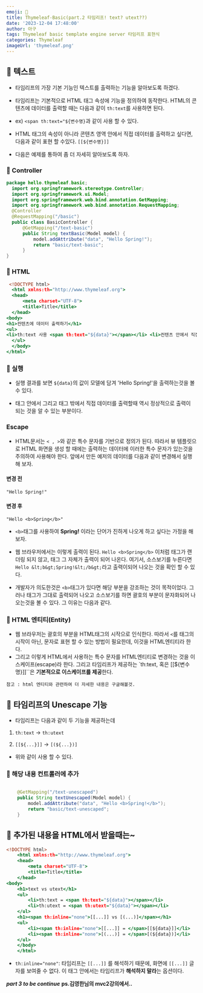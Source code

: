 ```yaml
---
emoji: 🪼
title: Thymeleaf-Basic(part.2 타임리프! text? utext??)
date: '2023-12-04 17:48:00'
author: 아구
tags: Thymeleaf basic template engine server 타임리프 표현식
categories: Thymeleaf
imageUrl: 'thymeleaf.png'
---
```


## 🎈 텍스트

- 타임리프의 가장 기본 기능인 텍스트를 출력하는 기능을 알아보도록 하겠다.

- 타임리프는 기본적으로 HTML 태그 속성에 기능을 정의하여 동작한다. HTML의 콘텐츠에 데이터를 출력할 때는 다음과 같이 `th:text`를 사용하면 된다.
- ex)  `<span th:text="${변수명}`과 같이 사용 할 수 있다.

- HTML 태그의 속성이 아니라 콘텐츠 영역 안에서 직접 데이터를 출력하고 싶다면, 다음과 같이 표현 할 수있다. `[[${변수명}]]`

- 다음은 예제를 통하여 좀 더 자세히 알아보도록 하자.

### 🐠 Controller
``` BasicController.java
package hello.thymeleaf.basic;
  import org.springframework.stereotype.Controller;
  import org.springframework.ui.Model;
  import org.springframework.web.bind.annotation.GetMapping;
  import org.springframework.web.bind.annotation.RequestMapping;
  @Controller
  @RequestMapping("/basic")
  public class BasicController {
      @GetMapping("/text-basic")
      public String textBasic(Model model) {
          model.addAttribute("data", "Hello Spring!");
          return "basic/text-basic";
      }
}


```

### 🍕 HTML
```text-basic.html
 <!DOCTYPE html>
  <html xmlns:th="http://www.thymeleaf.org">
  <head>
      <meta charset="UTF-8">
      <title>Title</title>
  </head>
<body>
<h1>컨텐츠에 데이터 출력하기</h1>
<ul>
<li>th:text 사용 <span th:text="${data}"></span></li> <li>컨텐츠 안에서 직접 출력하기 = [[${data}]]</li>
  </ul>
  </body>
</html>
```


### 🍔 실행
- 실행 결과를 보면 `${data}`의 값이 모델에 담겨 'Hello Spring!'을 출력하는것을 볼 수 있다.

- 태그 안에서 그리고 태그 밖에서 직접 데이터를 출력할때 역시 정상적으로 출력이 되는 것을 알 수 있는 부분이다.

### Escape

- HTML문서는 `< , >`와 같은 특수 문자를 기반으로 정의가 된다. 따라서 뷰 템플릿으로 HTML 화면을 생성 할 때에는 출력하는 데이터에 이러한 특수 문자가 있는것을 주의하여 사용해야 한다.
  앞에서 만든 예저의 데이터를 다음과 같이 변경해서 실행해 보자.

#### 변경 전
`"Hello Spring!"`

#### 변경 후
`"Hello <b>Spring</b>"`
- `<b>`태그를 사용하여 **Spring!** 이라는 단어가 진하게 나오게 하고 싶다는 가정을 해보자.

- 웹 브라우저에서는 이렇게 출력이 된다. `Hello <b>Spring</b>` 이처럼 태그가 랜더링 되지 않고, 태그 그 자체가 출력이 되어 나온다. 여기서, 소스보기를 누른다면 `Hello &lt;b&gt;Spring!&lt;/b&gt;`라고 출력이되어 나오는 것을 확인 할 수 있다.

- 개발자가 의도한것은 `<b>`태그가 있다면 해당 부분을 강조하는 것이 목적이었다. 그러나 태그가 그대로 출력되어 나오고 소스보기를 하면 괄호의 부분이 문자화되어 나오는것을 볼 수 있다. 그 이유는 다음과 같다.

### 🥟 HTML 엔티티(Entity)
- 웹 브라우저는 괄호의 부분을 HTML태그의 시작으로 인식한다. 따라서 `<`를 태그의 시작이 아닌, 문자로 표현 할 수 있는 방법이 필요한데, 이것을 HTML엔티티라 한다.
- 그리고 이렇게 HTML에서 사용하는 특수 문자를 HTML엔티티로 변경하는 것을 이스케이프(escape)라 한다. 그리고 타임리프가 제공하는 `th:text, 혹은 [[${변수명}]]``은 **기본적으로 이스케이프를 제공**한다.

`참고 : html 엔티티와 관련하여 더 자세한 내용은 구글해볼것.`

## 🍘 타임리프의 Unescape 기능
- 타임리프는 다음과 같이 두 기능을 제공하는데
1. `th:text` -> `th:utext`

2. `[[${...}]]` -> `[(${...})]`
- 위와 같이 사용 할 수 있다.

### 🌭 해당 내용 컨트롤러에 추가
``` BasicController.java

    @GetMapping("/text-unescaped")
    public String textUnescaped(Model model) {
        model.addAttribute("data", "Hello <b>Spring!</b>");
        return "basic/text-unescaped";
    }
```

## 🍘 추가된 내용을 HTML에서 받을때는~
```text-unescape.html
<!DOCTYPE html>
    <html xmlns:th="http://www.thymeleaf.org">
    <head>
        <meta charset="UTF-8">
        <title>Title</title>
    </head>
<body>
    <h1>text vs utext</h1>
    <ul>
        <li>th:text = <span th:text="${data}"></span></li>
        <li>th:utext = <span th:utext="${data}"></span></li>
    </ul>
    <h1><span th:inline="none">[[...]] vs [(...)]</span></h1>
    <ul>
        <li><span th:inline="none">[[...]] = </span>[[${data}]]</li>
        <li><span th:inline="none">[(...)] = </span>[(${data})]</li>
    </ul>
    </body>
    </html>

```

- `th:inline="none"`: 타임리프는 `[[...]]` 를 해석하기 때문에, 화면에 `[[...]]` 글자를 보여줄 수 없다. 이 태그 안에서는 타임리프가 **해석하지 말라**는 옵션이다.

**_part 3 to be continue_** 
**ps.김영한님의 mvc2강의에서..**
